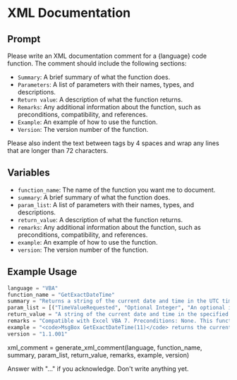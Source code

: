 # XML Documentation

## Prompt

Please write an XML documentation comment for a {language} code function. The comment should include the following sections:

- `Summary`: A brief summary of what the function does.
- `Parameters`: A list of parameters with their names, types, and descriptions.
- `Return value`: A description of what the function returns.
- `Remarks`: Any additional information about the function, such as preconditions, compatibility, and references.
- `Example`: An example of how to use the function.
- `Version`: The version number of the function.

Please also indent the text between tags by 4 spaces and wrap any lines that are longer than 72 characters.

## Variables

- `function_name`: The name of the function you want me to document.
- `summary`: A brief summary of what the function does.
- `param_list`: A list of parameters with their names, types, and descriptions.
- `return_value`: A description of what the function returns.
- `remarks`: Any additional information about the function, such as preconditions, compatibility, and references.
- `example`: An example of how to use the function.
- `version`: The version number of the function.

## Example Usage

```python
language = "VBA"
function_name = "GetExactDateTime"
summary = "Returns a string of the current date and time in the UTC timezone, or a specific component of the date and time."
param_list = [("TimeValueRequested", "Optional Integer", "An optional integer representing the desired component of the date and time.")]
return_value = "A string of the current date and time in the specified format, or the entire UTC datetime string if no component is specified."
remarks = "Compatible with Excel VBA 7. Preconditions: None. This function uses the WbemScripting.SWbemDateTime object to retrieve the UTC datetime. For more information about the SWbemDateTime object and the values that can be returned, see: https://docs.microsoft.com/en-us/windows/win32/wmisdk/swbemdatetime. Values that can be returned are 'Day, Hours, Minutes, Seconds, Month, Year, UTC'."
example = "<code>MsgBox GetExactDateTime(11)</code> returns the current UTC date and time as a string in the format 'dd-MM-yyyy HH:nn:ss.xx'."
version = "1.1.001"
```

xml_comment = generate_xml_comment(language, function_name, summary, param_list, return_value, remarks, example, version)

Answer with "..." if you acknowledge. Don't write anything yet.